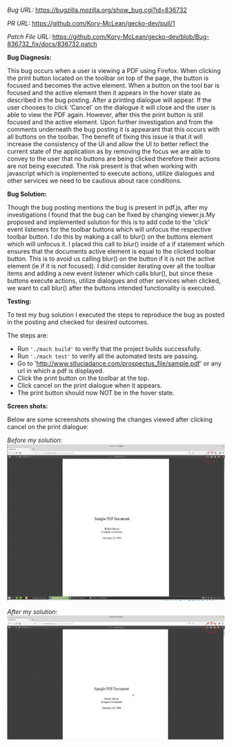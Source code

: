 _Bug URL:_ https://bugzilla.mozilla.org/show_bug.cgi?id=836732

_PR URL:_ https://github.com/Kory-McLean/gecko-dev/pull/1

_Patch File URL:_ https://github.com/Kory-McLean/gecko-dev/blob/Bug-836732_fix/docs/836732.patch

**Bug Diagnosis:**

This bug occurs when a user is viewing a PDF using Firefox. When clicking the print button located on the toolbar on top of the page, the button is focused and becomes the active element. When a button on the tool bar is focused and the active element then it appears in the hover state as described in the bug posting. After a printing dialogue will appear. If the user chooses to click 'Cancel' on the dialogue it will close and the user is able to view the PDF again. However, after this the print button is still focused and the active element. Upon further investigation and from the comments underneath the bug posting it is appearant that this occurs with all buttons on the toolbar. The benefit of fixing this issue is that it will increase the consistency of the UI and allow the UI to better reflect the current state of the application as by removing the focus we are able to convey to the user that no buttons are being clicked therefore their actions are not being executed. The risk present is that when working with javascript which is implemented to execute actions,  utilize dialogues and other services we need to be cautious about race conditions.

**Bug Solution:**

Though the bug posting mentions the bug is present in pdf.js, after my investigations I found that the bug can be fixed by changing viewer.js.My proposed and implemented solution for this is to add code to the 'click' event listeners for the toolbar buttons which will unfocus the respective toolbar button. I do this by making a call to blur() on the buttons element which will unfocus it. I placed this call to blur() inside of a if statement which ensures that the documents active element is equal to the clicked toolbar button. This is to avoid us calling blur() on the button if it is not the active element (ie if it is not focused). I did consider iterating over all the toolbar items and adding a new event listener which calls blur(), but since these buttons execute actions, utilize dialogues and other services when clicked, we want to call blur() after the buttons intended functionality is executed.

**Testing:**

To test my bug solution I executed the steps to reproduce the bug as posted in the posting and checked for desired outcomes. 

The steps are:
- Run `'./mach build'` to verify that the project builds successfully.
- Run `'./mach test'` to verify all the automated tests are passing.
- Go to 'http://www.stluciadance.com/prospectus_file/sample.pdf' or any url in which a pdf is displayed.
- Click the print button on the toolbar at the top.
- Click cancel on the print dialogue when it appears.
- The print button should now NOT be in the hover state.


**Screen shots:**

Below are some screenshots showing the changes viewed after clicking cancel on the print dialogue:

_Before my solution:_
![Before](Before.png)

_After my solution:_
![After](After.png)
